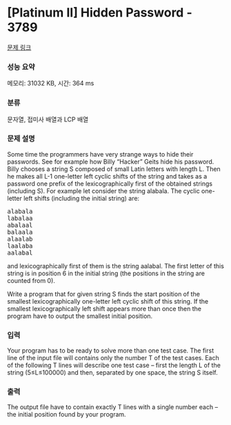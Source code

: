 # [Platinum II] Hidden Password - 3789 

[문제 링크](https://www.acmicpc.net/problem/3789) 

### 성능 요약

메모리: 31032 KB, 시간: 364 ms

### 분류

문자열, 접미사 배열과 LCP 배열

### 문제 설명

<p>Some time the programmers have very strange ways to hide their passwords. See for example how Billy “Hacker” Geits hide his password. Billy chooses a string S composed of small Latin letters with length L. Then he makes all L-1 one-letter left cyclic shifts of the string and takes as a password one prefix of the lexicographically first of the obtained strings (including S). For example let consider the string alabala. The cyclic one-letter left shifts (including the initial string) are:</p>

<pre>alabala
labalaa
abalaal
balaala
alaalab
laalaba
aalabal</pre>

<p>and lexicographically first of them is the string aalabal. The first letter of this string is in position 6 in the initial string (the positions in the string are counted from 0).</p>

<p>Write a program that for given string S finds the start position of the smallest lexicographically one-letter left cyclic shift of this string. If the smallest lexicographically left shift appears more than once then the program have to output the smallest initial position.</p>

### 입력 

 <p>Your program has to be ready to solve more than one test case. The first line of the input file will contains only the number T of the test cases. Each of the following T lines will describe one test case – first the length L of the string (5≤L≤100000) and then, separated by one space, the string S itself.</p>

### 출력 

 <p>The output file have to contain exactly T lines with a single number each – the initial position found by your program.</p>


